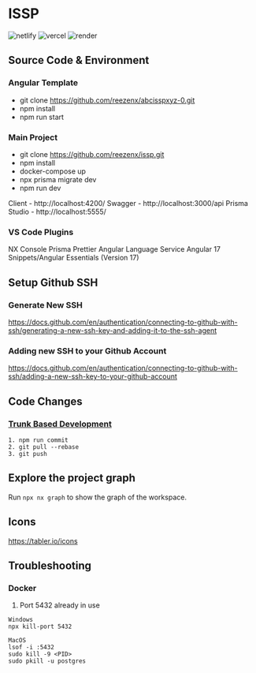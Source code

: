 # ISSP

<p align="left">
  <img src='https://api.netlify.com/api/v1/badges/10dc54f6-36aa-4b3e-bd11-20f2f4723746/deploy-status' alt='netlify'>
  <img src='https://issp-badge.vercel.app/api/reezenx/issp' alt='vercel'>
  <img src='https://img.shields.io/badge/dynamic/json?url=https%3A%2F%2Frender-deploy-status-latest-cpsl.onrender.com%2Fsrv-co5plf6v3ddc7394l4gg&query=%24.status&style=flat&label=render' alt='render'>
</p>

## Source Code & Environment

### Angular Template

- git clone https://github.com/reezenx/abcisspxyz-0.git
- npm install
- npm run start

### Main Project

- git clone https://github.com/reezenx/issp.git
- npm install
- docker-compose up
- npx prisma migrate dev
- npm run dev

Client - http://localhost:4200/
Swagger - http://localhost:3000/api
Prisma Studio - http://localhost:5555/

### VS Code Plugins

NX Console
Prisma
Prettier
Angular Language Service
Angular 17 Snippets/Angular Essentials (Version 17)

## Setup Github SSH

### Generate New SSH

https://docs.github.com/en/authentication/connecting-to-github-with-ssh/generating-a-new-ssh-key-and-adding-it-to-the-ssh-agent

### Adding new SSH to your Github Account

https://docs.github.com/en/authentication/connecting-to-github-with-ssh/adding-a-new-ssh-key-to-your-github-account

## Code Changes

### [Trunk Based Development](https://youtu.be/oNmcX6Gozg0)

```
1. npm run commit
2. git pull --rebase
3. git push
```

## Explore the project graph

Run `npx nx graph` to show the graph of the workspace.

## Icons

https://tabler.io/icons

## Troubleshooting

### Docker

1. Port 5432 already in use

```
Windows
npx kill-port 5432

MacOS
lsof -i :5432
sudo kill -9 <PID>
sudo pkill -u postgres
```
